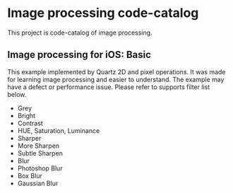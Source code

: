 # Image processing code-catalog
This project is code-catalog of image processing.

## Image processing  for iOS: Basic
This example implemented by Quartz 2D and pixel operations. It was made for learning image processing and easier to understand. The example may have a defect or performance issue. Please refer to supports filter list below.

* Grey
* Bright
* Contrast
* HUE, Saturation, Luminance
* Sharper
* More Sharpen
* Subtle Sharpen
* Blur
* Photoshop Blur
* Box Blur
* Gaussian Blur
